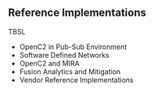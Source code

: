 ## Reference Implementations
TBSL

- OpenC2 in Pub-Sub Environment
- Software Defined Networks
- OpenC2 and MIRA
- Fusion Analytics and Mitigation
- Vendor Reference Implementations

